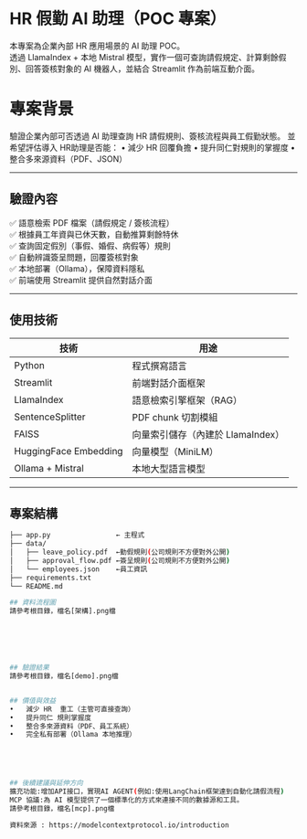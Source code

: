 #  HR 假勤 AI 助理（POC 專案）

本專案為企業內部 HR 應用場景的 AI 助理 POC。  
透過 LlamaIndex + 本地 Mistral 模型，實作一個可查詢請假規定、計算剩餘假別、回答簽核對象的 AI 機器人，並結合 Streamlit 作為前端互動介面。


# 專案背景

驗證企業內部可否透過 AI 助理查詢 HR 請假規則、簽核流程與員工假勤狀態。
並希望評估導入 HR助理是否能：
•	減少 HR 回覆負擔
•	提升同仁對規則的掌握度
•	整合多來源資料（PDF、JSON）

---

## 驗證內容

✅ 語意檢索 PDF 檔案（請假規定 / 簽核流程）  
✅ 根據員工年資與已休天數，自動推算剩餘特休  
✅ 查詢固定假別（事假、婚假、病假等）規則  
✅ 自動辨識簽呈問題，回覆簽核對象  
✅ 本地部署（Ollama），保障資料隱私  
✅ 前端使用 Streamlit 提供自然對話介面

---

##  使用技術

| 技術           | 用途                              |
|----------------|-----------------------------------|
| Python         | 程式撰寫語言                       |
| Streamlit      | 前端對話介面框架                   |
| LlamaIndex     | 語意檢索引擎框架（RAG）                 |
| SentenceSplitter | PDF chunk 切割模組               |
| FAISS          | 向量索引儲存（內建於 LlamaIndex）  |
| HuggingFace Embedding | 向量模型（MiniLM）           |
| Ollama + Mistral | 本地大型語言模型                 |

---

##  專案結構

```bash
├── app.py                ← 主程式
├── data/
│   ├── leave_policy.pdf  ←勤假規則(公司規則不方便對外公開)
│   ├── approval_flow.pdf ←簽呈規則(公司規則不方便對外公開)
│   └── employees.json    ←員工資訊
├── requirements.txt      
└── README.md

## 資料流程圖
請參考根目錄，檔名[架構].png檔






## 驗證結果
請參考根目錄，檔名[demo].png檔


## 價值與效益
•	減少 HR  重工（主管可直接查詢）
•	提升同仁 規則掌握度
•	整合多來源資料（PDF、員工系統）
•	完全私有部署（Ollama 本地推理）





## 後續建議與延伸方向
擴充功能:增加API接口，實現AI AGENT(例如:使用LangChain框架達到自動化請假流程)
MCP 協議:為 AI 模型提供了一個標準化的方式來連接不同的數據源和工具。
請參考根目錄，檔名[mcp].png檔

資料來源 : https://modelcontextprotocol.io/introduction
